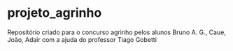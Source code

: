 # projeto_agrinho
Repositório criado para o concurso agrinho pelos alunos Bruno A. G., Caue,  João,  Adair com a ajuda do professor Tiago Gobetti
